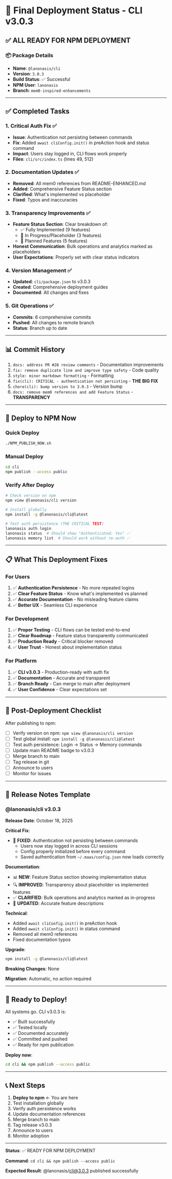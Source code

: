 # 🎯 Final Deployment Status - CLI v3.0.3

## ✅ ALL READY FOR NPM DEPLOYMENT

### 📦 Package Details
- **Name**: `@lanonasis/cli`
- **Version**: `3.0.3`
- **Build Status**: ✅ Successful
- **NPM User**: `lanonasis`
- **Branch**: `mem0-inspired-enhancements`

---

## ✅ Completed Tasks

### 1. Critical Auth Fix ✅
- **Issue**: Authentication not persisting between commands
- **Fix**: Added `await cliConfig.init()` in preAction hook and status command
- **Impact**: Users stay logged in, CLI flows work properly
- **Files**: `cli/src/index.ts` (lines 49, 512)

### 2. Documentation Updates ✅
- **Removed**: All mem0 references from README-ENHANCED.md
- **Added**: Comprehensive Feature Status section
- **Clarified**: What's implemented vs placeholder
- **Fixed**: Typos and inaccuracies

### 3. Transparency Improvements ✅
- **Feature Status Section**: Clear breakdown of:
  - ✅ Fully Implemented (9 features)
  - 🚧 In Progress/Placeholder (3 features)
  - 🔮 Planned Features (5 features)
- **Honest Communication**: Bulk operations and analytics marked as placeholders
- **User Expectations**: Properly set with clear status indicators

### 4. Version Management ✅
- **Updated**: `cli/package.json` to v3.0.3
- **Created**: Comprehensive deployment guides
- **Documented**: All changes and fixes

### 5. Git Operations ✅
- **Commits**: 6 comprehensive commits
- **Pushed**: All changes to remote branch
- **Status**: Branch up to date

---

## 📊 Commit History

1. `docs: address PR #28 review comments` - Documentation improvements
2. `fix: remove duplicate line and improve type safety` - Code quality
3. `style: minor markdown formatting` - Formatting
4. `fix(cli): CRITICAL - authentication not persisting` - **THE BIG FIX**
5. `chore(cli): bump version to 3.0.3` - Version bump
6. `docs: remove mem0 references and add Feature Status` - **TRANSPARENCY**

---

## 🚀 Deploy to NPM Now

### Quick Deploy
```bash
./NPM_PUBLISH_NOW.sh
```

### Manual Deploy
```bash
cd cli
npm publish --access public
```

### Verify After Deploy
```bash
# Check version on npm
npm view @lanonasis/cli version

# Install globally
npm install -g @lanonasis/cli@latest

# Test auth persistence (THE CRITICAL TEST)
lanonasis auth login
lanonasis status  # Should show "Authenticated: Yes" ✅
lanonasis memory list  # Should work without re-auth ✅
```

---

## 📋 What This Deployment Fixes

### For Users
1. ✅ **Authentication Persistence** - No more repeated logins
2. ✅ **Clear Feature Status** - Know what's implemented vs planned
3. ✅ **Accurate Documentation** - No misleading feature claims
4. ✅ **Better UX** - Seamless CLI experience

### For Development
1. ✅ **Proper Testing** - CLI flows can be tested end-to-end
2. ✅ **Clear Roadmap** - Feature status transparently communicated
3. ✅ **Production Ready** - Critical blocker removed
4. ✅ **User Trust** - Honest about implementation status

### For Platform
1. ✅ **CLI v3.0.3** - Production-ready with auth fix
2. ✅ **Documentation** - Accurate and transparent
3. ✅ **Branch Ready** - Can merge to main after deployment
4. ✅ **User Confidence** - Clear expectations set

---

## 🎯 Post-Deployment Checklist

After publishing to npm:

- [ ] Verify version on npm: `npm view @lanonasis/cli version`
- [ ] Test global install: `npm install -g @lanonasis/cli@latest`
- [ ] Test auth persistence: Login → Status → Memory commands
- [ ] Update main README badge to v3.0.3
- [ ] Merge branch to main
- [ ] Tag release in git
- [ ] Announce to users
- [ ] Monitor for issues

---

## 📝 Release Notes Template

### @lanonasis/cli v3.0.3

**Release Date**: October 18, 2025

**Critical Fix**:
- 🐛 **FIXED**: Authentication not persisting between commands
  - Users now stay logged in across CLI sessions
  - Config properly initialized before every command
  - Saved authentication from `~/.maas/config.json` now loads correctly

**Documentation**:
- 📊 **NEW**: Feature Status section showing implementation status
- 🔍 **IMPROVED**: Transparency about placeholder vs implemented features
- ✅ **CLARIFIED**: Bulk operations and analytics marked as in-progress
- 🎯 **UPDATED**: Accurate feature descriptions

**Technical**:
- Added `await cliConfig.init()` in preAction hook
- Added `await cliConfig.init()` in status command
- Removed all mem0 references
- Fixed documentation typos

**Upgrade**:
```bash
npm install -g @lanonasis/cli@latest
```

**Breaking Changes**: None

**Migration**: Automatic, no action required

---

## 🎉 Ready to Deploy!

All systems go. CLI v3.0.3 is:
- ✅ Built successfully
- ✅ Tested locally
- ✅ Documented accurately
- ✅ Committed and pushed
- ✅ Ready for npm publication

**Deploy now**:
```bash
cd cli && npm publish --access public
```

---

## 📞 Next Steps

1. **Deploy to npm** ← You are here
2. Test installation globally
3. Verify auth persistence works
4. Update documentation references
5. Merge branch to main
6. Tag release v3.0.3
7. Announce to users
8. Monitor adoption

---

**Status**: ✅ READY FOR NPM DEPLOYMENT

**Command**: `cd cli && npm publish --access public`

**Expected Result**: @lanonasis/cli@3.0.3 published successfully
